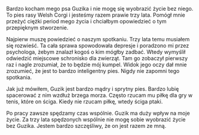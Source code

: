 Bardzo kocham mego psa Guzika i nie mogę się wyobrazić życie bez niego. To pies rasy Welsh Corgi i jesteśmy razem prawie trzy lata. Pomógł mnie przeżyć ciężki period mego życia i chciałbym opowiedzieć o tym przepięknym stworzenie.    

Najpierw muszę powiedzieć o naszym spotkaniu. Trzy lata temu musiałem się rozwieść. Ta cała sprawa spowodowała depresje i poradzono mi przez psychologa, żebym znalazł kogoś o kim mógłby zadbać. Wtedy wymyślił odwiedzić miejscowe schronisko dla zwierząt. Tam go zobaczył pierwszy raz i nagle zrozumiał, że to będzie mój kumpel. Widok jego oczy dał mnie zrozumieć, że jest to bardzo inteligentny pies. Nigdy nie zapomni tego spotkania.

Jak już mówiłem, Guzik jest bardzo mądry i sprytny pies. Bardzo lubię spacerować z nim wzdłuż brzega morza. Często rzucam mu piłkę dla gry w tenis, które on ściga. Kiedy nie rzucam piłkę, wtedy ściga ptaki.

Po pracy zawsze spędzamy czas wspólnie. Guzik ma duży wpływ na moje życie. Za trzy lata spędzonych wspólnie nie mogę sobie wyobrazić życie bez Guzika. Jestem bardzo szczęśliwy, że on jest razem ze mną.
